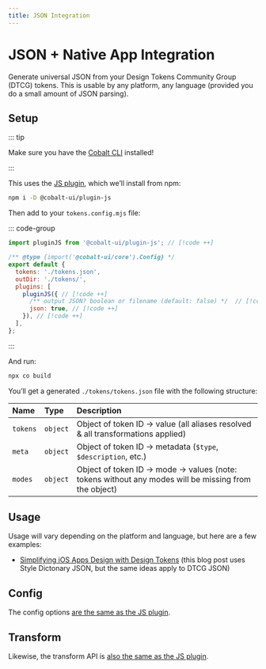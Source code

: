 ```yaml
---
title: JSON Integration
---
```


# JSON + Native App Integration

Generate universal JSON from your Design Tokens Community Group (DTCG) tokens. This is usable by any platform, any language (provided you do a small amount of JSON parsing).

## Setup

::: tip

Make sure you have the [Cobalt CLI](/guides/cli) installed!

:::

This uses the [JS plugin](/integrations/js), which we’ll install from npm:

```bash
npm i -D @cobalt-ui/plugin-js
```

Then add to your `tokens.config.mjs` file:

::: code-group

<!-- prettier-ignore -->
```js [tokens.config.mjs]
import pluginJS from '@cobalt-ui/plugin-js'; // [!code ++]

/** @type {import('@cobalt-ui/core').Config} */
export default {
  tokens: './tokens.json',
  outDir: './tokens/',
  plugins: [
    pluginJS({ // [!code ++]
      /** output JSON? boolean or filename (default: false) */  // [!code ++]
      json: true, // [!code ++]
    }), // [!code ++]
  ],
};
```

:::

And run:

```sh
npx co build
```

You’ll get a generated `./tokens/tokens.json` file with the following structure:

| Name     | Type     | Description                                                                                         |
| :------- | :------- | :-------------------------------------------------------------------------------------------------- |
| `tokens` | `object` | Object of token ID → value (all aliases resolved & all transformations applied)                     |
| `meta`   | `object` | Object of token ID → metadata (`$type`, `$description`, etc.)                                       |
| `modes`  | `object` | Object of token ID → mode → values (note: tokens without any modes will be missing from the object) |

## Usage

Usage will vary depending on the platform and language, but here are a few examples:

- [Simplifying iOS Apps Design with Design Tokens](https://blogs.halodoc.io/simplifying-ios-app-design-with-design-tokens/) (this blog post uses Style Dictonary JSON, but the same ideas apply to DTCG JSON)

## Config

The config options [are the same as the JS plugin](/integrations/js#config).

## Transform

Likewise, the transform API is [also the same as the JS plugin](/integrations/js#transform).
